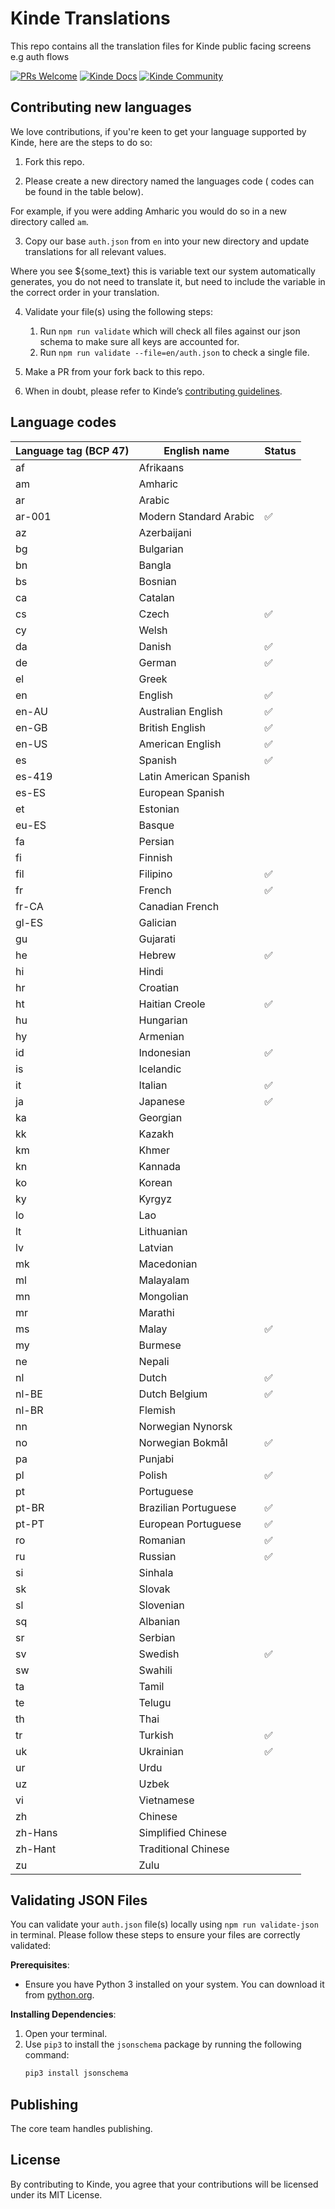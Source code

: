 # Kinde Translations

This repo contains all the translation files for Kinde public facing screens e.g auth flows

[![PRs Welcome](https://img.shields.io/badge/PRs-welcome-brightgreen.svg?style=flat-square)](https://makeapullrequest.com) [![Kinde Docs](https://img.shields.io/badge/Kinde-Docs-eee?style=flat-square)](https://kinde.com/docs/) [![Kinde Community](https://img.shields.io/badge/Kinde-Community-eee?style=flat-square)](https://thekindecommunity.slack.com)

## Contributing new languages

We love contributions, if you're keen to get your language supported by Kinde, here are the steps to do so:

1. Fork this repo.

2. Please create a new directory named the languages code ( codes can be found in the table below).

For example, if you were adding Amharic you would do so in a new directory called `am`.

3. Copy our base `auth.json` from `en` into your new directory and update translations for all relevant values.

Where you see ${some_text} this is variable text our system automatically generates, you do not need to translate it, but need to include the variable in the correct order in your translation.

4. Validate your file(s) using the following steps:

   1. Run `npm run validate` which will check all files against our json schema to make sure all keys are accounted for.
   2. Run `npm run validate --file=en/auth.json` to check a single file.

5. Make a PR from your fork back to this repo.

6. When in doubt, please refer to Kinde’s [contributing guidelines](https://github.com/kinde-oss/.github/blob/489e2ca9c3307c2b2e098a885e22f2239116394a/CONTRIBUTING.md).

## Language codes

| Language tag (BCP 47) | English name           |Status
| --------------------- | ---------------------- |----------------------
| af                    | Afrikaans              |
| am                    | Amharic                |
| ar                    | Arabic                 |
| ar-001                | Modern Standard Arabic |✅
| az                    | Azerbaijani            |
| bg                    | Bulgarian              |
| bn                    | Bangla                 |
| bs                    | Bosnian                |
| ca                    | Catalan                |
| cs                    | Czech                  |✅
| cy                    | Welsh                  |
| da                    | Danish                 |✅
| de                    | German                 |✅
| el                    | Greek                  |
| en                    | English                |✅
| en-AU                 | Australian English     |✅
| en-GB                 | British English        |✅
| en-US                 | American English       |✅
| es                    | Spanish                |✅
| es-419                | Latin American Spanish |
| es-ES                 | European Spanish       |
| et                    | Estonian               |
| eu-ES                 | Basque                 |
| fa                    | Persian                |
| fi                    | Finnish                |
| fil                   | Filipino               |✅
| fr                    | French                 |✅
| fr-CA                 | Canadian French        |
| gl-ES                 | Galician               |
| gu                    | Gujarati               |
| he                    | Hebrew                 |✅
| hi                    | Hindi                  |
| hr                    | Croatian               |
| ht                    | Haitian Creole         |✅
| hu                    | Hungarian              |
| hy                    | Armenian               |
| id                    | Indonesian             |✅
| is                    | Icelandic              |
| it                    | Italian                |✅
| ja                    | Japanese               |✅
| ka                    | Georgian               |
| kk                    | Kazakh                 |
| km                    | Khmer                  |
| kn                    | Kannada                |
| ko                    | Korean                 |
| ky                    | Kyrgyz                 |
| lo                    | Lao                    |
| lt                    | Lithuanian             |
| lv                    | Latvian                |
| mk                    | Macedonian             |
| ml                    | Malayalam              |
| mn                    | Mongolian              |
| mr                    | Marathi                |
| ms                    | Malay                  |✅
| my                    | Burmese                |
| ne                    | Nepali                 |
| nl                    | Dutch                  |✅
| nl-BE                 | Dutch Belgium          |✅
| nl-BR                 | Flemish                |
| nn                    | Norwegian Nynorsk      |
| no                    | Norwegian Bokmål       |✅
| pa                    | Punjabi                |
| pl                    | Polish                 |✅
| pt                    | Portuguese             |
| pt-BR                 | Brazilian Portuguese   |✅
| pt-PT                 | European Portuguese    |✅
| ro                    | Romanian               |✅
| ru                    | Russian                |✅
| si                    | Sinhala                |
| sk                    | Slovak                 |
| sl                    | Slovenian              |
| sq                    | Albanian               |
| sr                    | Serbian                |
| sv                    | Swedish                |✅
| sw                    | Swahili                |
| ta                    | Tamil                  |
| te                    | Telugu                 |
| th                    | Thai                   |
| tr                    | Turkish                |✅
| uk                    | Ukrainian              |✅
| ur                    | Urdu                   |
| uz                    | Uzbek                  |
| vi                    | Vietnamese             |
| zh                    | Chinese                |
| zh-Hans               | Simplified Chinese     |
| zh-Hant               | Traditional Chinese    |
| zu                    | Zulu                   |

## Validating JSON Files

You can validate your `auth.json` file(s) locally using `npm run validate-json` in terminal. Please follow these steps to ensure your files are correctly validated:

**Prerequisites**:

- Ensure you have Python 3 installed on your system. You can download it from [python.org](https://www.python.org/downloads/).

**Installing Dependencies**:

1. Open your terminal.
2. Use `pip3` to install the `jsonschema` package by running the following command:
   ```sh
   pip3 install jsonschema
   ```

## Publishing

The core team handles publishing.

## License

By contributing to Kinde, you agree that your contributions will be licensed under its MIT License.
